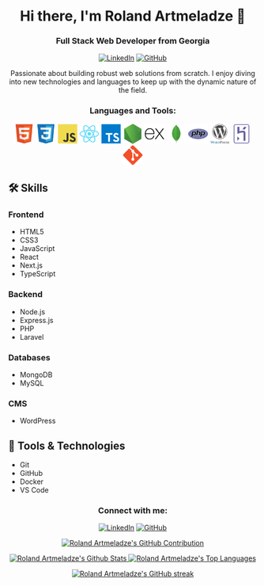 <h1 align="center">Hi there, I'm Roland Artmeladze 👋</h1>
<h3 align="center">Full Stack Web Developer from Georgia</h3>

<p align="center">
  <a href="https://www.linkedin.com/in/roland-a-96240487/"><img src="https://img.shields.io/badge/-Roland%20Artmeladze-blue?style=flat-square&logo=Linkedin&logoColor=white&link=https://www.linkedin.com/in/roland-a-96240487/" alt="LinkedIn"/></a>
  <a href="https://github.com/rolandiartmeladze"><img src="https://img.shields.io/github/followers/rolandiartmeladze?label=Follow&style=social" alt="GitHub"/></a>
</p>

<p align="center">Passionate about building robust web solutions from scratch. I enjoy diving into new technologies and languages to keep up with the dynamic nature of the field.</p>

<h3 align="center">Languages and Tools:</h3>
<p align="center">
  <img src="https://raw.githubusercontent.com/devicons/devicon/master/icons/html5/html5-original.svg" alt="HTML5" width="40" height="40"/>
  <img src="https://raw.githubusercontent.com/devicons/devicon/master/icons/css3/css3-original.svg" alt="CSS3" width="40" height="40"/>
  <img src="https://raw.githubusercontent.com/devicons/devicon/master/icons/javascript/javascript-original.svg" alt="JavaScript" width="40" height="40"/>
  <img src="https://raw.githubusercontent.com/devicons/devicon/master/icons/react/react-original.svg" alt="React" width="40" height="40"/>
  <img src="https://raw.githubusercontent.com/devicons/devicon/master/icons/typescript/typescript-original.svg" alt="TypeScript" width="40" height="40"/>
  <img src="https://raw.githubusercontent.com/devicons/devicon/master/icons/nodejs/nodejs-original.svg" alt="Node.js" width="40" height="40"/>
  <img src="https://raw.githubusercontent.com/devicons/devicon/master/icons/express/express-original.svg" alt="Express.js" width="40" height="40"/>
  <img src="https://raw.githubusercontent.com/devicons/devicon/master/icons/mongodb/mongodb-original.svg" alt="MongoDB" width="40" height="40"/>
  <img src="https://raw.githubusercontent.com/devicons/devicon/master/icons/php/php-original.svg" alt="PHP" width="40" height="40"/>
  <img src="https://raw.githubusercontent.com/devicons/devicon/master/icons/wordpress/wordpress-original.svg" alt="WordPress" width="40" height="40"/>
  <img src="https://raw.githubusercontent.com/devicons/devicon/master/icons/heroku/heroku-original.svg" alt="Heroku" width="40" height="40"/>
  <img src="https://raw.githubusercontent.com/devicons/devicon/master/icons/git/git-original.svg" alt="Git" width="40" height="40"/>
</p>



## 🛠️ Skills

### Frontend
- HTML5
- CSS3
- JavaScript
- React
- Next.js
- TypeScript

### Backend
- Node.js
- Express.js
- PHP
- Laravel

### Databases
- MongoDB
- MySQL

### CMS
- WordPress

## 🔧 Tools & Technologies
- Git
- GitHub
- Docker
- VS Code




<h3 align="center">Connect with me:</h3>
<p align="center">
  <a href="https://www.linkedin.com/in/roland-a-96240487/"><img src="https://raw.githubusercontent.com/rahuldkjain/github-profile-readme-generator/master/src/images/icons/Social/linked-in-alt.svg" alt="LinkedIn" height="30" width="40" /></a>
  <a href="https://github.com/rolandiartmeladze"><img src="https://img.icons8.com/ios-glyphs/30/000000/github.png" alt="GitHub" height="30" width="40" /></a>
</p>

<p align="center">
  <a href="https://github.com/rolandiartmeladze">
    <img src="https://github-profile-summary-cards.vercel.app/api/cards/profile-details?username=rolandiartmeladze&theme=radical" alt="Roland Artmeladze's GitHub Contribution"/>
  </a>
</p>

<p align="center">
  <a href="https://github.com/rolandiartmeladze">
    <img src="https://github-readme-stats.vercel.app/api?username=rolandiartmeladze&show_icons=true&count_private=true&theme=react&border_color=7F3FBF&bg_color=0D1117&title_color=CDB4DB&icon_color=CDB4DB" alt="Roland Artmeladze's Github Stats" height="192px" width="49.5%"/>
  </a>
  <a href="https://github.com/rolandiartmeladze">
    <img src="https://github-readme-stats.vercel.app/api/top-langs/?username=rolandiartmeladze&langs_count=8&layout=compact&theme=react&border_color=7F3FBF&bg_color=0D1117&title_color=CDB4DB&icon_color=CDB4DB" alt="Roland Artmeladze's Top Languages" height="192px" width="49.5%"/>
  </a>
</p>

<p align="center">
  <a href="https://github.com/rolandiartmeladze">
    <img src="https://github-readme-streak-stats.herokuapp.com/?user=rolandiartmeladze&theme=radical&border=7F3FBF&background=0D1117" alt="Roland Artmeladze's GitHub streak"/>
  </a>
</p>
